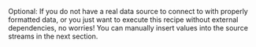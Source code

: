 Optional: If you do not have a real data source to connect to with properly formatted data, or you just want to execute this recipe without external dependencies, no worries!  You can manually insert values into the source streams in the next section.
